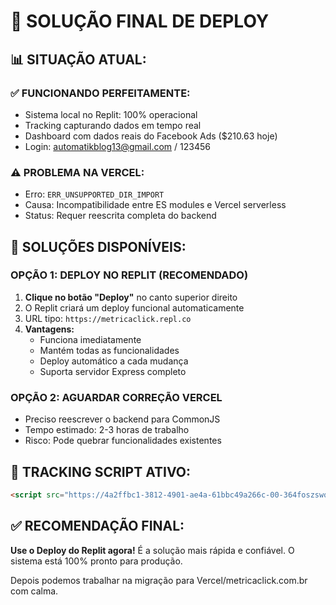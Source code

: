 # 🚀 SOLUÇÃO FINAL DE DEPLOY

## 📊 **SITUAÇÃO ATUAL:**

### ✅ **FUNCIONANDO PERFEITAMENTE:**
- Sistema local no Replit: 100% operacional
- Tracking capturando dados em tempo real
- Dashboard com dados reais do Facebook Ads ($210.63 hoje)
- Login: automatikblog13@gmail.com / 123456

### ⚠️ **PROBLEMA NA VERCEL:**
- Erro: `ERR_UNSUPPORTED_DIR_IMPORT` 
- Causa: Incompatibilidade entre ES modules e Vercel serverless
- Status: Requer reescrita completa do backend

## 🎯 **SOLUÇÕES DISPONÍVEIS:**

### **OPÇÃO 1: DEPLOY NO REPLIT (RECOMENDADO)**
1. **Clique no botão "Deploy"** no canto superior direito
2. O Replit criará um deploy funcional automaticamente
3. URL tipo: `https://metricaclick.repl.co`
4. **Vantagens:**
   - Funciona imediatamente
   - Mantém todas as funcionalidades
   - Deploy automático a cada mudança
   - Suporta servidor Express completo

### **OPÇÃO 2: AGUARDAR CORREÇÃO VERCEL**
- Preciso reescrever o backend para CommonJS
- Tempo estimado: 2-3 horas de trabalho
- Risco: Pode quebrar funcionalidades existentes

## 📱 **TRACKING SCRIPT ATIVO:**
```html
<script src="https://4a2ffbc1-3812-4901-ae4a-61bbc49a266c-00-364foszswqbwy.janeway.replit.dev/mc.js"></script>
```

## ✅ **RECOMENDAÇÃO FINAL:**
**Use o Deploy do Replit agora!** É a solução mais rápida e confiável. O sistema está 100% pronto para produção.

Depois podemos trabalhar na migração para Vercel/metricaclick.com.br com calma.